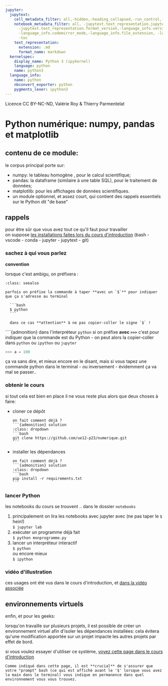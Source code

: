 ```yaml
---
jupyter:
  jupytext:
    cell_metadata_filter: all,-hidden,-heading_collapsed,-run_control,-trusted
    notebook_metadata_filter: all, -jupytext.text_representation.jupytext_version,
      -jupytext.text_representation.format_version,-language_info.version, -language_info.codemirror_mode.version,
      -language_info.codemirror_mode,-language_info.file_extension, -language_info.mimetype,
      -toc
    text_representation:
      extension: .md
      format_name: markdown
  kernelspec:
    display_name: Python 3 (ipykernel)
    language: python
    name: python3
  language_info:
    name: python
    nbconvert_exporter: python
    pygments_lexer: ipython3
---
```


Licence CC BY-NC-ND, Valérie Roy & Thierry Parmentelat



# Python numérique: numpy, pandas et matplotlib

## contenu de ce module:

le corpus principal porte sur:

* numpy: le tableau homogène , pour le calcul scientifique;
* pandas: la dataframe (similaire à une table SQL), pour le traitement de données;
* matplotlib: pour les affichages de données scientifiques.
* un module optionnel, et assez court, qui contient des rappels essentiels sur le Python dit "de base"


## rappels

pour être sûr que vous avez tout ce qu'il faut pour travailler  
on suppose [les installations faites lors du cours d'introduction](https://nbhosting.inria.fr/builds/ue12-p23-intro/handouts/latest/1-01-install-fasttrack-nb.html) (bash - vscode - conda - jupyter - jupytext - git)


### sachez à qui vous parlez

**convention**

lorsque c'est ambigu, on préfixera :

````{admonition} dans le terminal
:class: seealso

parfois on préfixe la commande à taper **avec un `$`** pour indiquer que ça s'adresse au terminal

  ```bash
  $ python
  ```

  dans ce cas **attention** à ne pas copier-coller le signe `$` !
````

````{admonition} dans l'interpréteur `python`
si on préfixe **avec `>>>`** c'est pour indiquer que la commande est du Python - on peut alors la copier-coller dans `python` ou `ipython` ou `jupyter` 
  ```python
  >>> a = 100
  ```

ça va sans dire, et mieux encore en le disant, mais si vous tapez une commande python dans le terminal - ou inversement - évidemment ça va mal se passer..


### obtenir le cours

si tout cela est bien en place il ne vous reste plus alors que deux choses à faire:

* cloner ce dépôt
  ````{admonition} exercice
  on fait comment déjà ?
  ```{admonition} solution
  :class: dropdown
  ```bash
  git clone https://github.com/ue12-p23/numerique.git
  ```
  ````
* installer les dépendances
  ````{admonition} exercice
  on fait comment déjà ?
  ```{admonition} solution
  :class: dropdown
  ```bash
  pip install -r requirements.txt
  ```
  ````


<!-- #region cell_style="split" slideshow={"slide_type": "slide"} -->
### lancer Python

les notebooks du cours se trouvent .. dans le dossier `notebooks`

1. principalement on lira les notebooks avec jupyter avec (ne pas taper le `$` hein!)   
   `$ jupyter lab`
1. exécuter un programme déjà fait  
  `$ python monprogramme.py`
1. lancer un interpréteur interactif  
  `$ python`  
  ou encore mieux  
  `$ ipython`

<!-- #endregion -->

<!-- #region cell_style="split" -->
### vidéo d'illustration

ces usages ont été vus dans le cours d'introduction, et [dans la vidéo associée](https://youtu.be/i_ZcP7iNw-U)
<!-- #endregion -->

## environnements virtuels

enfin, et pour les geeks:

lorsqu'on travaille sur plusieurs projets, il est possible de créer un environnement virtuel afin d'isoler les dépendances installées: cela évitera qu'une modification apportée sur un projet impacte les autres projets par effet de bord.

si vous voulez essayer d'utiliser ce système, [voyez cette page dans le cours d'introduction](https://nbhosting.inria.fr/builds/ue12-p23-intro/handouts/latest/3-03-optionals-nb.html#multiples-environnements-python)

````{attention}
Comme indiqué dans cette page, il est **crucial** de s'assurer que votre "prompt" bash (ce qui est affiché avant le '$' lorsque vous avez la main dans le terminal) vous indique en permanence dans quel environnement vous vous trouvez.
````


